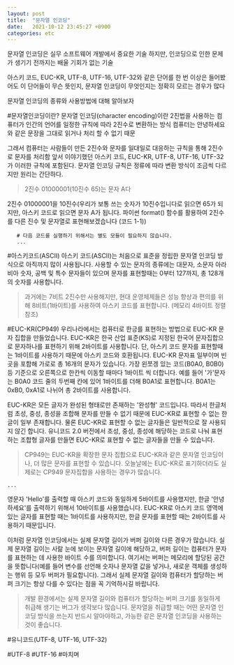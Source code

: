 ```yaml
---
layout: post
title:  "문자열 인코딩"
date:   2021-10-12 23:45:27 +0900
categories: etc 
---
```

문자열 인코딩은 실무 소프트웨어 개발에서 중요한 기술
하지만, 인코딩으로 인한 문제가 생기기 전까지는 배울 기회가 없는 기술

아스키 코드, EUC-KR, UTF-8, UTF-16, UTF-32와 같은 단어를 한 번 이상은 들어봤어도 이 단어들이 무슨 뜻인지, 문자열 인코딩이 무엇인지는 정확히 모르는 경우가 많다

문자열 인코딩의 종류와 사용방법에 대해 알아보자

#문자열인코딩이란?
 문자열 인코딩(character encoding)이란 2진법을 사용하는 컴퓨터가 인간의 언어를 일정한 규칙에 따라 2진수로 변환하는 방식
 컴퓨터는 안녕하세요와 같은 문장을 그대로 읽거나 처리 할 수 없기 때문

 그래서 컴퓨터는 사람들이 만든 2진수와 문자를 일대일로 대응하는 규칙을 통해 2진수로 문자를 처리함
 앞서 이야기했던 아스키 코드, EUC-KR, UTF-8, UTF-16, UTF-32가 이러한 규칙에 포함된다.
 문자열 인코딩 규칙은 정류에 따라 변환 방식이 조금씩 다르지만 원리는 간단하다.

 >2진수 01000001(10진수 65)는 문자 A다

 2진수 01000001을 10진수(우리가 보통 쓰는 숫자가 10진수입니다로 읽으면 65가 되지만, 아스키 코드로 읽으면 문자 A가 됩니다. 파이썬 format() 함수를 활용하여 2진수를 다른 진수 및 문자열로 표현해보겠습니다 (코드 1-1))

~~~
   # 다음 코드를 실행하기 위해서는 별도 모듈이 필요하지 않습니다.
   ... 
~~~

#아스키코드(ASCII)
 아스키 코드(ASCII)는 처음으로 표준을 정립한 문자열 인코딩 방식으로 아직까지 많이 사용됩니다.
 사용할 수 있는 문자의 종류에는 대문자, 소문자 아라비아 숫자, 공백 및 특수 문자들이 있으며 문자를 표현할때는 0부터 127까지, 총 128개의 숫자를 사용합니다.

 >과거에는 7비트 2진수만 사용해지만, 현대 운영체제들은 성능 향상과 편의를 위해 8비트(1바이트)를 사용하여 아스키 코드를 표현합니다. (메모리 4바이트 정렬 참조)

#EUC-KR(CP949)
 우리나라에서는 컴퓨터로 한긍를 표현하는 방법으로 EUC-KR 문자 집합을 만들었습니다. EUC-KR은 한국 산업 표준(KS)로 지정된 한국어 문자집합으로 문자하나를 표현하기 위해 2바이트를 사용합니다.
 단, 아스키 코드 문자를 표현할때는 1바이트를 사용하기 때문에 아스키 코드와 호환됩니다.
 EUC-KR 문자표 일부이며 빈 곳을 포함해 가로로 총 16개의 문자가 있습니다. 가장 왼쪼겡 있는 코드(B0A0, B0B0)등 기준으로 오른쪽으로 한칸씩 이동할 때마다 1바이트 씩 더합니다.
 예를 들어 '가'문자는 B0A0 코드 줄의 두번째 칸에 있어 1바이트를 더해 B0A1로 표현합니다. B0A1는 0xB0, 0xA1로 나뉘어 총 2바이트를 사용합니다.

 EUC-KR은 모든 글자가 완성된 형태로만 존재하는 '완성형' 코드입니다. 따라서 한글처럼 초성, 중성, 종성을 조합해 문자를 만들 수 없기 때문에 EUC-KR로 표현할 수 없는 한글이 일부 존재합니다.
 물론 EUC-KR로 표현할 수 없는 글자들은 일반적으로 잘 사용되지 않긴 합니다. 유니코드 2.0 버전에서 초성, 중성, 종성에 해당하는 코드로 나눠 표현하는 조합형 글자를 만들면 EUC-KR로 표현할 수 없는 글자들을 만들 수 있습니다.

 >CP949는 EUC-KR을 확장한 문자 집합으로 EUC-KR과 같은 문자열 인코딩이나, 더 많은 문자를 표현할 수 있습니다. 오늘날에는 EUC-KR로 표기하더라도 실제로는 CP949 문자집합을 사용하는 경우가 많습니다.
~~~
...
~~~
 영문자 'Hello'를 출력할 때 아스키 코드와 동일하게 5바이트를 사용했지만, 한글 '안녕하세요'를 출력하기 위해서 10바이트를 사용했습니다.
 EUC-KR로 아스키 코드 영역에 있는 글자를 표현할 때는 1바이트를 사용하지만, 한글 문자를 표현할 때는 2바이트를 사용하기 때문입니다.

 이처럼 문자열 인코딩에서는 실제 문자열 길이가 버퍼 길이와 다른 경우가 많습니다. 실제 문자열 길이는 사랆 눈에 보이는 문자열 길이에 해당하고, 버퍼 길이는 컴퓨터가 문자를 표현하는 데 사용한 바이트 수를 의미합니다.
 여기서는 버퍼는 메모리에 할당된 공간을 뜻합니다(예를 들어 변수를 선언해 숫자나 문자열 값을 넣거나, 새로운 객체를 생성하는 행위 등 모두 버퍼가 필요합니다). 그래서 실제 문자열 길이와 컴퓨터가 할당하는 버퍼 크기는 항상 다를 수 있다는 점을 꼭 기억하시길 바랍니다.

 > 개발 환경에서는 실제 문자열 길이와 컴퓨터가 할당하는 버퍼 크기를 동일하게 취급해 생기는 버그가 생각보다 많습니다. 문자열을 취급할 때는 어떤 문자열 인코딩 방식을 쓰는지 반드시 알아야하고, 가능한 같은 문자열 인코딩을 사용하는 것이 좋습니다.

#유니코드(UTF-8, UTF-16, UTF-32)
 
#UTF-8
#UTF-16
#마치며